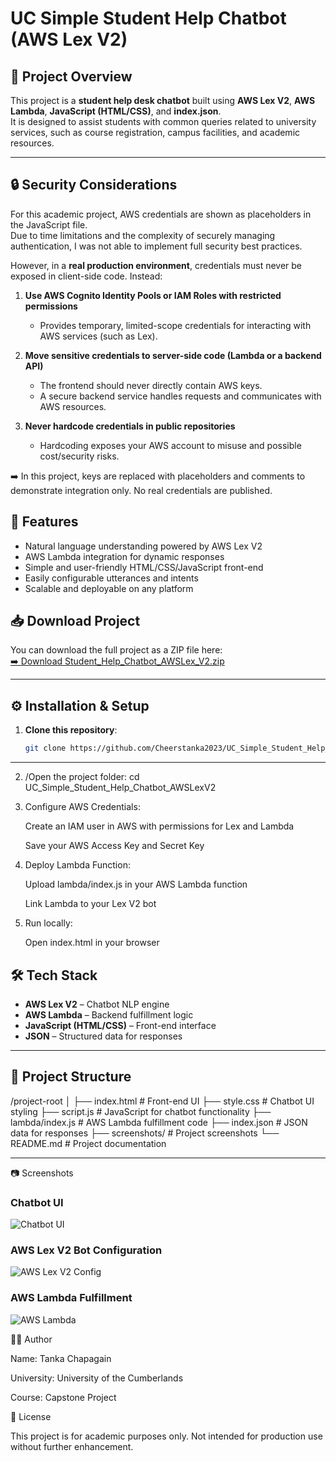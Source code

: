 # UC Simple Student Help Chatbot (AWS Lex V2)

## 📌 Project Overview
This project is a **student help desk chatbot** built using **AWS Lex V2**, **AWS Lambda**, **JavaScript (HTML/CSS)**, and **index.json**.  
It is designed to assist students with common queries related to university services, such as course registration, campus facilities, and academic resources.

---

## 🔒 Security Considerations

For this academic project, AWS credentials are shown as placeholders in the JavaScript file.  
Due to time limitations and the complexity of securely managing authentication, I was not able to implement full security best practices.  

However, in a **real production environment**, credentials must never be exposed in client-side code. Instead:

1. **Use AWS Cognito Identity Pools or IAM Roles with restricted permissions**  
   - Provides temporary, limited-scope credentials for interacting with AWS services (such as Lex).  

2. **Move sensitive credentials to server-side code (Lambda or a backend API)**  
   - The frontend should never directly contain AWS keys.  
   - A secure backend service handles requests and communicates with AWS resources.  

3. **Never hardcode credentials in public repositories**  
   - Hardcoding exposes your AWS account to misuse and possible cost/security risks.  

➡️ In this project, keys are replaced with placeholders and comments to demonstrate integration only. No real credentials are published.


## 🚀 Features
- Natural language understanding powered by AWS Lex V2
- AWS Lambda integration for dynamic responses
- Simple and user-friendly HTML/CSS/JavaScript front-end
- Easily configurable utterances and intents
- Scalable and deployable on any platform

## 📥 Download Project
You can download the full project as a ZIP file here:  
[➡️ Download Student_Help_Chatbot_AWSLex_V2.zip](https://github.com/Cheerstanka2023/UC_Simple_Student_Help_Chatbot_AWSLexV2/raw/main/Student_Help_Chatbot_AWSLex_V2.zip)

---

## ⚙️ Installation & Setup
1. **Clone this repository**:
   ```bash
   git clone https://github.com/Cheerstanka2023/UC_Simple_Student_Help_Chatbot_AWSLexV2.git

---
2. /Open the project folder:
   cd UC_Simple_Student_Help_Chatbot_AWSLexV2

3. Configure AWS Credentials:

   Create an IAM user in AWS with permissions for Lex and Lambda

   Save your AWS Access Key and Secret Key

4. Deploy Lambda Function:

   Upload lambda/index.js in your AWS Lambda function

   Link Lambda to your Lex V2 bot

5. Run locally:

   Open index.html in your browser

## 🛠️ Tech Stack
- **AWS Lex V2** – Chatbot NLP engine
- **AWS Lambda** – Backend fulfillment logic
- **JavaScript (HTML/CSS)** – Front-end interface
- **JSON** – Structured data for responses

---

## 📂 Project Structure
/project-root
│
├── index.html # Front-end UI
├── style.css # Chatbot UI styling
├── script.js # JavaScript for chatbot functionality
├── lambda/index.js # AWS Lambda fulfillment code
├── index.json # JSON data for responses
├── screenshots/ # Project screenshots
└── README.md # Project documentation

---
📷 Screenshots

### Chatbot UI
![Chatbot UI](screenshots/chatbot_ui.png)

### AWS Lex V2 Bot Configuration
![AWS Lex V2 Config](screenshots/lex_config.png)

### AWS Lambda Fulfillment
![AWS Lambda](screenshots/lambda_code.png)


👨‍🎓 Author

Name: Tanka Chapagain

University: University of the Cumberlands

Course: Capstone Project


📜 License

This project is for academic purposes only. Not intended for production use without further enhancement.


